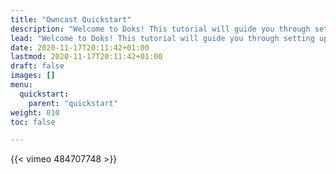 ```yaml
---
title: "Owncast Quickstart"
description: "Welcome to Doks! This tutorial will guide you through setting up and deploying your first Doks site."
lead: "Welcome to Doks! This tutorial will guide you through setting up and deploying your first Doks site."
date: 2020-11-17T20:11:42+01:00
lastmod: 2020-11-17T20:11:42+01:00
draft: false
images: []
menu:
  quickstart:
    parent: "quickstart"
weight: 010
toc: false

---
```

{{< vimeo 484707748 >}}

